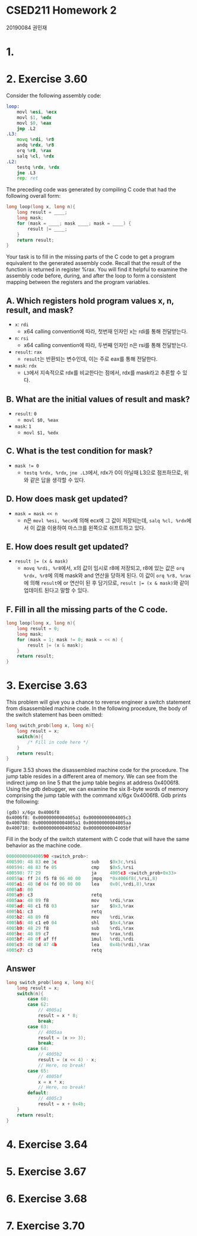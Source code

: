 CSED211 Homework 2
===

20190084 권민재

# 1. 
# 2. Exercise 3.60
Consider the following assembly code:
```asm
loop:
    movl %esi, %ecx
    movl $1, %edx
    movl $0, %eax
    jmp .L2
.L3:
    movq %rdi, %r8
    andq %rdx, %r8
    orq %r8, %rax
    salq %cl, %rdx
.L2:
    testq %rdx, %rdx
    jne .L3
    rep; ret
```
The preceding code was generated by compiling C code that had the following overall form:
```c
long loop(long x, long n){
    long result = ____;
    long mask;
    for (mask = ____; mask ____; mask = ____) {
        result |= ____;
    }
    return result;
}
```
Your task is to fill in the missing parts of the C code to get a program equivalent to the generated assembly code. Recall that the result of the function is returned in register %rax. You will find it helpful to examine the assembly code before, during, and after the loop to form a consistent mapping between the registers and the program variables.
## A. Which registers hold program values x, n, result, and mask?
* `x`: `rdi`
  * x64 calling convention에 따라, 첫번재 인자인 x는 rdi를 통해 전달받는다.
* `n`: `rsi`
  * x64 calling convention에 따라, 두번째 인자인 n은 rsi를 통해 전달받는다.
* `result`: `rax`
  * `result`는 반환되는 변수인데, 이는 주로 eax를 통해 전달한다.
* `mask`: `rdx`
  * `L3`에서 지속적으로 rdx를 비교한다는 점에서, rdx를 mask라고 추론할 수 있다.

## B. What are the initial values of result and mask?
* `result`: `0`
  * `movl $0, %eax`
* `mask`: `1`
  * `movl $1, %edx`

## C. What is the test condition for mask?
* `mask != 0`
  * `testq %rdx, %rdx`, `jne .L3`에서, rdx가 0이 아닐때 L3으로 점프하므로, 위와 같은 답을 생각할 수 있다.
    
## D. How does mask get updated?
* `mask = mask << n`
  * n은 `movl %esi, %ecx`에 의해 ecx에 그 값이 저장되는데, `salq %cl, %rdx`에서 이 값을 이용하여 마스크를 왼쪽으로 쉬프트하고 있다.
 
## E. How does result get updated?
* `result |= (x & mask)`
  * `movq %rdi, %r8`에서, x의 값이 임시로 r8에 저장되고, r8에 있는 값은 `orq %rdx, %r8`에 의해 mask와 and 연산을 당하게 된다. 이 값이 `orq %r8, %rax`에 의해 `result`에 or 연산이 된 후 담기므로, `result |= (x & mask)`와 같이 업데이트 된다고 말할 수 있다.

## F. Fill in all the missing parts of the C code.
```c
long loop(long x, long n){
    long result = 0;
    long mask;
    for (mask = 1; mask != 0; mask = << n) {
        result |= (x & mask);
    }
    return result;
}
```
# 3. Exercise 3.63
This problem will give you a chance to reverse engineer a switch statement from disassembled machine code. In the following procedure, the body of the switch statement has been omitted:
```c
long switch_prob(long x, long n){
    long result = x;
    switch(n){
        /* Fill in code here */
    }
    return result;
}
```

Figure 3.53 shows the disassembled machine code for the procedure.
The jump table resides in a different area of memory. We can see from the indirect jump on line 5 that the jump table begins at address 0x4006f8. Using the gdb debugger, we can examine the six 8-byte words of memory comprising the jump table with the command x/6gx 0x4006f8. Gdb prints the following:
```gdb
(gdb) x/6gx 0x4006f8
0x4006f8: 0x00000000004005a1 0x00000000004005c3
0x400708: 0x00000000004005a1 0x00000000004005aa
0x400718: 0x00000000004005b2 0x00000000004005bf
```
Fill in the body of the switch statement with C code that will have the same behavior as the machine code.
```c
0000000000400590 <switch_prob>:
400590: 48 83 ee 3c             sub    $0x3c,%rsi
400594: 48 83 fe 05             cmp    $0x5,%rsi
400598: 77 29                   ja     4005c3 <switch_prob+0x33>
40059a: ff 24 f5 f8 06 40 00    jmpq   *0x4006f8(,%rsi,8)
4005a1: 48 8d 04 fd 00 00 00    lea    0x0(,%rdi,8),%rax
4005a8: 00
4005a9: c3                      retq
4005aa: 48 89 f8                mov    %rdi,%rax
4005ad: 48 c1 f8 03             sar    $0x3,%rax
4005b1: c3                      retq
4005b2: 48 89 f8                mov    %rdi,%rax
4005b5: 48 c1 e0 04             shl    $0x4,%rax
4005b9: 48 29 f8                sub    %rdi,%rax
4005bc: 48 89 c7                mov    %rax,%rdi
4005bf: 48 0f af ff             imul   %rdi,%rdi
4005c3: 48 8d 47 4b             lea    0x4b(%rdi),%rax
4005c7: c3                      retq
```

## Answer
```c
long switch_prob(long x, long n){
    long result = x;
    switch(n){
        case 60:
        case 62:
            // 4005a1
            result = x * 8;
            break;
        case 63:
            // 4005aa
            result = (x >> 3);
            break;
        case 64:
            // 4005b2
            result = (x << 4) - x;
            // Here, no break!
        case 65:
            // 4005bf
            x = x * x;
            // Here, no break!
        default:
            // 4005c3
            result = x + 0x4b;
    }
    return result;
}
```
# 4. Exercise 3.64

# 5. Exercise 3.67
# 6. Exercise 3.68
# 7. Exercise 3.70